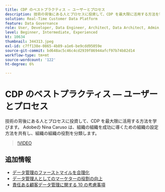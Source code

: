 ```yaml
---
title: CDP のベストプラクティス — ユーザーとプロセス
description: 技術の背後にある人とプロセスに投資して、CDP を最大限に活用する方法を学びます。 Adobeの Nina Caruso が組織の設定方法を共有します… （説明は 60 ～ 160 文字にする必要があります）
solution: Real-Time Customer Data Platform
feature: Data Governance
role: User, Developer, Data Engineer, Architect, Data Architect, Admin, Leader
level: Beginner, Intermediate, Experienced
kt: 10634
thumbnail: 344313.jpeg
exl-id: c7ff138e-0865-4b89-a1e6-be9cdd95059e
source-git-commit: bd648ac5c46c4cd2939f86944afcf97b74b82d14
workflow-type: tm+mt
source-wordcount: '122'
ht-degree: 6%

---
```


# CDP のベストプラクティス — ユーザーとプロセス

技術の背後にある人とプロセスに投資して、CDP を最大限に活用する方法を学びます。 Adobeの Nina Caruso は、組織の組織を成功に導くための組織の設定方法を共有し、組織の組織の役割を分類します。

>[!VIDEO](https://video.tv.adobe.com/v/344313/?quality=12&learn=on)

## 追加情報

* [データ管理のファーストマイルを合理化](first-mile.md)
* [データ管理人としてのマーケターの役割の向上](https://experienceleague.adobe.com/docs/platform-learn/tutorials/privacy/elevating-the-marketers-role-as-a-data-steward.html)
* [責任ある顧客データ管理に関する 10 の考慮事項](https://experienceleague.adobe.com/docs/platform-learn/tutorials/privacy/ten-considerations-for-responsible-customer-data-management.html)
